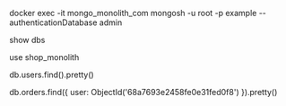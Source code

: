 docker exec -it mongo_monolith_com mongosh -u root -p example --authenticationDatabase admin

show dbs

use shop_monolith

db.users.find().pretty()

db.orders.find({ user: ObjectId('68a7693e2458fe0e31fed0f8') }).pretty()
